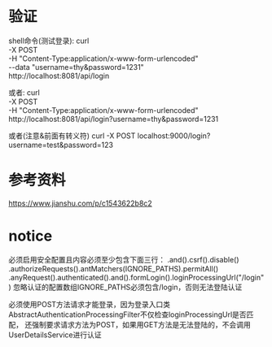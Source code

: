 # 验证
shell命令(测试登录):
curl \
-X POST \
-H "Content-Type:application/x-www-form-urlencoded" \
--data "username=thy&password=1231" \
http://localhost:8081/api/login 

或者:
curl \
-X POST \
-H "Content-Type:application/x-www-form-urlencoded" \
http://localhost:8081/api/login?username=thy\&password=1231

或者(注意&前面有转义符\)
curl -X POST localhost:9000/login?username=test&password=123

# 参考资料
https://www.jianshu.com/p/c1543622b8c2

# notice
必须启用安全配置且内容必须至少包含下面三行：
.and().csrf().disable()
.authorizeRequests().antMatchers(IGNORE_PATHS).permitAll()
.anyRequest().authenticated().and().formLogin().loginProcessingUrl("/login")
忽略认证的配置数组IGNORE_PATHS必须包含/login，否则无法登陆认证

必须使用POST方法请求才能登录，因为登录入口类AbstractAuthenticationProcessingFilter不仅检查loginProcessingUrl是否匹配，
还强制要求请求方法为POST，如果用GET方法是无法登陆的，不会调用UserDetailsService进行认证